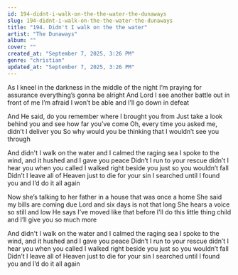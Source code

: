 ```yaml
---
id: 194-didnt-i-walk-on-the-the-water-the-dunaways
slug: 194-didnt-i-walk-on-the-the-water-the-dunaways
title: "194. Didn't I walk on the the water"
artist: "The Dunaways"
album: ""
cover: ""
created_at: "September 7, 2025, 3:26 PM"
genre: "christian"
updated_at: "September 7, 2025, 3:26 PM"
---
```


As I kneel in the darkness in the middle of the night I’m praying for assurance everything’s gonna be alright And Lord I see another battle out in front of me I’m afraid I won’t be able and I’ll go down in defeat

And He said, do you remember where I brought you from Just take a look behind you and see how far you’ve come Oh, every time you asked me, didn’t I deliver you So why would you be thinking that I wouldn’t see you through

And didn't I walk on the water and I calmed the raging sea I spoke to the wind, and it hushed and I gave you peace Didn’t I run to your rescue didn’t I hear you when you called I walked right beside you just so you wouldn’t fall Didn’t I leave all of Heaven just to die for your sin I searched until I found you and I’d do it all again

Now she’s talking to her father in a house that was once a home
She said my bills are coming due Lord and six days is not that long
She hears a voice so still and low
He says I’ve moved like that before
I’ll do this little thing child and I’ll give you so much more

And didn't I walk on the water and I calmed the raging sea I spoke to the wind, and it hushed and I gave you peace Didn’t I run to your rescue didn’t I hear you when you called I walked right beside you just so you wouldn’t fall Didn’t I leave all of Heaven just to die for your sin I searched until I found you and I’d do it all again
